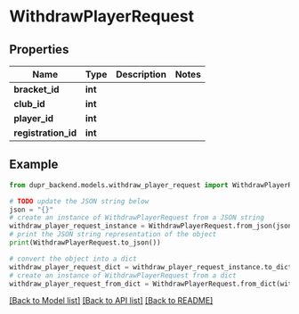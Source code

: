 # WithdrawPlayerRequest


## Properties

Name | Type | Description | Notes
------------ | ------------- | ------------- | -------------
**bracket_id** | **int** |  | 
**club_id** | **int** |  | 
**player_id** | **int** |  | 
**registration_id** | **int** |  | 

## Example

```python
from dupr_backend.models.withdraw_player_request import WithdrawPlayerRequest

# TODO update the JSON string below
json = "{}"
# create an instance of WithdrawPlayerRequest from a JSON string
withdraw_player_request_instance = WithdrawPlayerRequest.from_json(json)
# print the JSON string representation of the object
print(WithdrawPlayerRequest.to_json())

# convert the object into a dict
withdraw_player_request_dict = withdraw_player_request_instance.to_dict()
# create an instance of WithdrawPlayerRequest from a dict
withdraw_player_request_from_dict = WithdrawPlayerRequest.from_dict(withdraw_player_request_dict)
```
[[Back to Model list]](../README.md#documentation-for-models) [[Back to API list]](../README.md#documentation-for-api-endpoints) [[Back to README]](../README.md)


